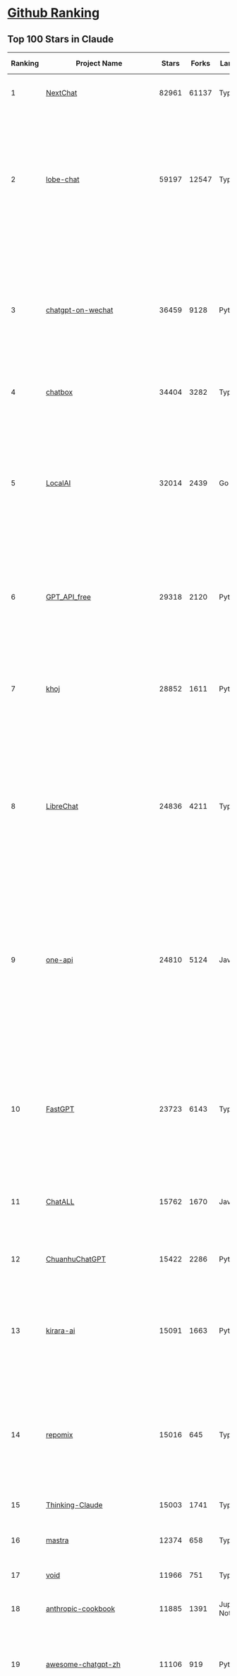 [Github Ranking](../README.md)
==========

## Top 100 Stars in Claude

| Ranking | Project Name | Stars | Forks | Language | Open Issues | Description | Last Commit |
| ------- | ------------ | ----- | ----- | -------- | ----------- | ----------- | ----------- |
| 1 | [NextChat](https://github.com/ChatGPTNextWeb/NextChat) | 82961 | 61137 | TypeScript | 619 | ✨ Light and Fast AI Assistant. Support: Web \| iOS \| MacOS \| Android \|  Linux \| Windows | 2025-04-19T08:00:42Z |
| 2 | [lobe-chat](https://github.com/lobehub/lobe-chat) | 59197 | 12547 | TypeScript | 704 | 🤯 Lobe Chat - an open-source, modern-design AI chat framework. Supports Multi AI Providers( OpenAI / Claude 3 / Gemini / Ollama / DeepSeek / Qwen), Knowledge Base (file upload / knowledge management / RAG ), Multi-Modals (Plugins/Artifacts) and Thinking. One-click FREE deployment of your private ChatGPT/ Claude / DeepSeek application. | 2025-04-24T03:35:06Z |
| 3 | [chatgpt-on-wechat](https://github.com/zhayujie/chatgpt-on-wechat) | 36459 | 9128 | Python | 285 | 基于大模型搭建的聊天机器人，同时支持 微信公众号、企业微信应用、飞书、钉钉 等接入，可选择GPT4.1/GPT-4o/GPT-o1/ DeepSeek/Claude/文心一言/讯飞星火/通义千问/ Gemini/GLM-4/Kimi/LinkAI，能处理文本、语音和图片，访问操作系统和互联网，支持基于自有知识库进行定制企业智能客服。 | 2025-04-20T09:22:54Z |
| 4 | [chatbox](https://github.com/chatboxai/chatbox) | 34404 | 3282 | TypeScript | 660 | User-friendly Desktop Client App for AI Models/LLMs (GPT, Claude, Gemini, Ollama...) | 2025-04-21T11:10:46Z |
| 5 | [LocalAI](https://github.com/mudler/LocalAI) | 32014 | 2439 | Go | 434 | :robot: The free, Open Source alternative to OpenAI, Claude and others. Self-hosted and local-first. Drop-in replacement for OpenAI,  running on consumer-grade hardware. No GPU required. Runs gguf, transformers, diffusers and many more models architectures. Features: Generate Text, Audio, Video, Images, Voice Cloning, Distributed, P2P inference | 2025-04-23T07:13:49Z |
| 6 | [GPT_API_free](https://github.com/chatanywhere/GPT_API_free) | 29318 | 2120 | Python | 8 | Free ChatGPT&DeepSeek API Key，免费ChatGPT&DeepSeek API。免费接入DeepSeek API和GPT4 API，支持 gpt \| deepseek \| claude \| gemini \| grok 等排名靠前的常用大模型。 | 2025-04-19T03:10:33Z |
| 7 | [khoj](https://github.com/khoj-ai/khoj) | 28852 | 1611 | Python | 66 | Your AI second brain. Self-hostable. Get answers from the web or your docs. Build custom agents, schedule automations, do deep research. Turn any online or local LLM into your personal, autonomous AI (gpt, claude, gemini, llama, qwen, mistral). Get started - free. | 2025-04-23T23:49:17Z |
| 8 | [LibreChat](https://github.com/danny-avila/LibreChat) | 24836 | 4211 | TypeScript | 146 | Enhanced ChatGPT Clone: Features Agents, DeepSeek, Anthropic, AWS, OpenAI, Assistants API, Azure, Groq, o1, GPT-4o, Mistral, OpenRouter, Vertex AI, Gemini, Artifacts, AI model switching, message search, Code Interpreter, langchain, DALL-E-3, OpenAPI Actions, Functions, Secure Multi-User Auth, Presets, open-source for self-hosting. Active project. | 2025-04-23T22:57:15Z |
| 9 | [one-api](https://github.com/songquanpeng/one-api) | 24810 | 5124 | JavaScript | 844 | LLM API 管理 & 分发系统，支持 OpenAI、Azure、Anthropic Claude、Google Gemini、DeepSeek、字节豆包、ChatGLM、文心一言、讯飞星火、通义千问、360 智脑、腾讯混元等主流模型，统一 API 适配，可用于 key 管理与二次分发。单可执行文件，提供 Docker 镜像，一键部署，开箱即用。LLM API management & key redistribution system, unifying multiple providers under a single API. Single binary, Docker-ready, with an English UI. | 2025-02-21T11:30:22Z |
| 10 | [FastGPT](https://github.com/labring/FastGPT) | 23723 | 6143 | TypeScript | 492 | FastGPT is a knowledge-based platform built on the LLMs, offers a comprehensive suite of out-of-the-box capabilities such as data processing, RAG retrieval, and visual AI workflow orchestration, letting you easily develop and deploy complex question-answering systems without the need for extensive setup or configuration. | 2025-04-23T15:46:40Z |
| 11 | [ChatALL](https://github.com/ai-shifu/ChatALL) | 15762 | 1670 | JavaScript | 222 |  Concurrently chat with ChatGPT, Bing Chat, Bard, Alpaca, Vicuna, Claude, ChatGLM, MOSS, 讯飞星火, 文心一言 and more, discover the best answers | 2025-04-20T18:12:53Z |
| 12 | [ChuanhuChatGPT](https://github.com/GaiZhenbiao/ChuanhuChatGPT) | 15422 | 2286 | Python | 122 | GUI for ChatGPT API and many LLMs. Supports agents, file-based QA, GPT finetuning and query with web search. All with a neat UI. | 2025-03-13T09:36:38Z |
| 13 | [kirara-ai](https://github.com/lss233/kirara-ai) | 15091 | 1663 | Python | 206 | 🤖 可 DIY 的 多模态 AI 聊天机器人 \| 🚀 快速接入 微信、 QQ、Telegram、等聊天平台 \| 🦈支持DeepSeek、Grok、Claude、Ollama、Gemini、OpenAI \| 工作流系统、网页搜索、AI画图、人设调教、虚拟女仆、语音对话 \|  | 2025-04-22T17:46:22Z |
| 14 | [repomix](https://github.com/yamadashy/repomix) | 15016 | 645 | TypeScript | 74 | 📦 Repomix (formerly Repopack) is a powerful tool that packs your entire repository into a single, AI-friendly file. Perfect for when you need to feed your codebase to Large Language Models (LLMs) or other AI tools like Claude, ChatGPT, DeepSeek, Perplexity, Gemini, Gemma, Llama, Grok, and more. | 2025-04-21T15:27:19Z |
| 15 | [Thinking-Claude](https://github.com/richards199999/Thinking-Claude) | 15003 | 1741 | TypeScript | 0 | Let your Claude able to think | 2025-03-10T04:02:46Z |
| 16 | [mastra](https://github.com/mastra-ai/mastra) | 12374 | 658 | TypeScript | 84 | The TypeScript AI agent framework. ⚡ Assistants, RAG, observability. Supports any LLM: GPT-4, Claude, Gemini, Llama. | 2025-04-24T03:28:37Z |
| 17 | [void](https://github.com/voideditor/void) | 11966 | 751 | TypeScript | 25 | None | 2025-04-24T02:32:43Z |
| 18 | [anthropic-cookbook](https://github.com/anthropics/anthropic-cookbook) | 11885 | 1391 | Jupyter Notebook | 29 | A collection of notebooks/recipes showcasing some fun and effective ways of using Claude. | 2025-04-17T17:17:25Z |
| 19 | [awesome-chatgpt-zh](https://github.com/EmbraceAGI/awesome-chatgpt-zh) | 11106 | 919 | Python | 0 | ChatGPT 中文指南🔥，ChatGPT 中文调教指南，指令指南，应用开发指南，精选资源清单，更好的使用 chatGPT 让你的生产力 up up up! 🚀 | 2024-11-05T10:24:21Z |
| 20 | [claude-engineer](https://github.com/Doriandarko/claude-engineer) | 10984 | 1163 | Python | 11 | Claude Engineer is an interactive command-line interface (CLI) that leverages the power of Anthropic's Claude-3.5-Sonnet model to assist with software development tasks.This framework enables Claude to generate and manage its own tools, continuously expanding its capabilities through conversation. Available both as a CLI and a modern web interface | 2024-12-12T22:08:15Z |
| 21 | [LangBot](https://github.com/RockChinQ/LangBot) | 10716 | 796 | Python | 86 | 😎简单易用、🧩丰富生态 - 大模型原生即时通信机器人平台 \| 适配 QQ / 微信（企业微信、个人微信）/ 飞书 / 钉钉 / Discord / Telegram / Slack 等平台 \| 支持 ChatGPT、DeepSeek、Dify、Claude、Gemini、xAI、PPIO、Ollama、LM Studio、阿里云百炼、火山方舟、SiliconFlow、Qwen、Moonshot、ChatGLM、SillyTraven、MCP 等 LLM 的机器人 / Agent \| LLM-based instant messaging bots platform, supports Discord, Telegram, WeChat, Lark, DingTalk, QQ, Slack | 2025-04-23T09:34:37Z |
| 22 | [coai](https://github.com/coaidev/coai) | 8264 | 1108 | TypeScript | 18 | 🚀 Next Generation AI One-Stop Internationalization Solution. 🚀 下一代 AI 一站式 B/C 端解决方案，支持 OpenAI，Midjourney，Claude，讯飞星火，Stable Diffusion，DALL·E，ChatGLM，通义千问，腾讯混元，360 智脑，百川 AI，火山方舟，新必应，Gemini，Moonshot 等模型，支持对话分享，自定义预设，云端同步，模型市场，支持弹性计费和订阅计划模式，支持图片解析，支持联网搜索，支持模型缓存，丰富美观的后台管理与仪表盘数据统计。 | 2025-04-12T18:49:43Z |
| 23 | [claude-code](https://github.com/anthropics/claude-code) | 7935 | 410 | Shell | 315 | Claude Code is an agentic coding tool that lives in your terminal, understands your codebase, and helps you code faster by executing routine tasks, explaining complex code, and handling git workflows - all through natural language commands. | 2025-04-22T21:08:27Z |
| 24 | [Noi](https://github.com/lencx/Noi) | 7445 | 560 | JavaScript | 148 | 🚀 Power Your World with AI - Explore, Extend, Empower. | 2025-04-14T07:09:06Z |
| 25 | [Upsonic](https://github.com/Upsonic/Upsonic) | 7366 | 687 | Python | 32 | The most reliable AI agent framework that supports MCP. | 2025-04-23T09:30:43Z |
| 26 | [fastmcp](https://github.com/jlowin/fastmcp) | 7239 | 374 | Python | 34 | 🚀 The fast, Pythonic way to build MCP servers and clients | 2025-04-23T20:14:02Z |
| 27 | [new-api](https://github.com/QuantumNous/new-api) | 6963 | 1364 | Go | 156 | AI模型接口管理与分发系统，支持将多种大模型转为统一格式调用，支持OpenAI、Claude等格式，可供个人或者企业内部管理与分发渠道使用，本项目基于One API二次开发。🍥 The next-generation LLM gateway and AI asset management system supports multiple languages. | 2025-04-23T16:39:47Z |
| 28 | [opencommit](https://github.com/di-sukharev/opencommit) | 6596 | 351 | JavaScript | 146 | GPT wrapper for git — generate commit messages with an LLM in 1 sec — works best with Claude 3.5 — supports local models too | 2025-04-14T08:19:20Z |
| 29 | [BlackFriday-GPTs-Prompts](https://github.com/friuns2/BlackFriday-GPTs-Prompts) | 6582 | 1027 | None | 84 | List of free GPTs that doesn't require plus subscription  | 2024-11-08T11:03:14Z |
| 30 | [aichat](https://github.com/sigoden/aichat) | 6519 | 423 | Rust | 1 | All-in-one LLM CLI tool featuring Shell Assistant, Chat-REPL, RAG, AI Tools & Agents, with access to OpenAI, Claude, Gemini, Ollama, Groq, and more. | 2025-04-21T00:34:16Z |
| 31 | [promptfoo](https://github.com/promptfoo/promptfoo) | 6279 | 514 | TypeScript | 154 | Test your prompts, agents, and RAGs. Red teaming, pentesting, and vulnerability scanning for LLMs. Compare performance of GPT, Claude, Gemini, Llama, and more. Simple declarative configs with command line and CI/CD integration. | 2025-04-24T03:25:57Z |
| 32 | [llamacoder](https://github.com/Nutlope/llamacoder) | 5925 | 1365 | TypeScript | 38 | Open source Claude Artifacts – built with Llama 3.1 405B | 2025-04-08T15:15:38Z |
| 33 | [deep-searcher](https://github.com/zilliztech/deep-searcher) | 5630 | 546 | Python | 27 | Open Source Deep Research Alternative to Reason and Search on Private Data. Written in Python. | 2025-04-24T02:06:31Z |
| 34 | [code2prompt](https://github.com/mufeedvh/code2prompt) | 5479 | 315 | MDX | 7 | A CLI tool to convert your codebase into a single LLM prompt with source tree, prompt templating, and token counting. | 2025-04-21T19:53:39Z |
| 35 | [claude-task-master](https://github.com/eyaltoledano/claude-task-master) | 5391 | 572 | JavaScript | 67 | An AI-powered task-management system you can drop into Cursor, Lovable, Windsurf, Roo, and others. | 2025-04-23T19:47:40Z |
| 36 | [fragments](https://github.com/e2b-dev/fragments) | 5274 | 680 | TypeScript | 7 | Open-source Next.js template for building apps that are fully generated by AI. By E2B. | 2025-04-23T11:55:37Z |
| 37 | [opencompass](https://github.com/open-compass/opencompass) | 5232 | 546 | Python | 294 | OpenCompass is an LLM evaluation platform, supporting a wide range of models (Llama3, Mistral, InternLM2,GPT-4,LLaMa2, Qwen,GLM, Claude, etc) over 100+ datasets. | 2025-04-23T08:16:28Z |
| 38 | [deepclaude](https://github.com/getAsterisk/deepclaude) | 5072 | 398 | Rust | 44 | A high-performance LLM inference API and Chat UI that integrates DeepSeek R1's CoT reasoning traces with Anthropic Claude models. | 2025-02-04T22:55:51Z |
| 39 | [GodMode](https://github.com/smol-ai/GodMode) | 4255 | 334 | TypeScript | 50 | AI Chat Browser: Fast, Full webapp access to ChatGPT / Claude / Bard / Bing / Llama2! I use this 20 times a day. | 2024-07-29T00:31:03Z |
| 40 | [maestro](https://github.com/Doriandarko/maestro) | 4233 | 654 | Python | 32 | A framework for Claude Opus to intelligently orchestrate subagents. | 2024-07-01T06:49:15Z |
| 41 | [bot-on-anything](https://github.com/zhayujie/bot-on-anything) | 4066 | 924 | Python | 262 | A large model-based chatbot builder that can quickly integrate AI models (including ChatGPT, Claude, Gemini) into various software applications (such as Telegram, Gmail, Slack, and websites). | 2025-01-03T14:13:51Z |
| 42 | [fastapi_mcp](https://github.com/tadata-org/fastapi_mcp) | 3723 | 299 | Python | 25 | Expose your FastAPI endpoints as Model Context Protocol (MCP) tools, with Auth! | 2025-04-23T18:03:23Z |
| 43 | [obsidian-smart-connections](https://github.com/brianpetro/obsidian-smart-connections) | 3565 | 205 | JavaScript | 352 | Chat with your notes & see links to related content with AI embeddings. Use local models or 100+ via APIs like Claude, Gemini, ChatGPT & Llama 3 | 2025-04-21T16:29:06Z |
| 44 | [casibase](https://github.com/casibase/casibase) | 3513 | 414 | Go | 28 | ⚡️AI Cloud OS: Open-source enterprise-level AI knowledge base and Manus-like agent management platform with admin UI, user management and Single-Sign-On⚡️, supports ChatGPT, Claude, DeepSeek R1, Llama, Ollama, HuggingFace, etc., chat bot demo: https://ai.casibase.com, admin UI demo: https://ai-admin.casibase.com | 2025-04-23T17:43:11Z |
| 45 | [every-chatgpt-gui](https://github.com/billmei/every-chatgpt-gui) | 3406 | 241 | None | 5 | Every front-end GUI client for ChatGPT, Claude, and other LLMs | 2025-04-10T01:26:16Z |
| 46 | [codecompanion.nvim](https://github.com/olimorris/codecompanion.nvim) | 3351 | 190 | Lua | 0 | ✨ AI-powered coding, seamlessly in Neovim | 2025-04-23T22:32:51Z |
| 47 | [mcp-playwright](https://github.com/executeautomation/mcp-playwright) | 3225 | 253 | TypeScript | 19 | Playwright Model Context Protocol Server - Tool to automate Browsers and APIs in Claude Desktop, Cline, Cursor IDE and More 🔌 | 2025-04-22T22:00:52Z |
| 48 | [Awesome-ChatGPT-prompts-ZH_CN](https://github.com/L1Xu4n/Awesome-ChatGPT-prompts-ZH_CN) | 2999 | 164 | None | 12 | 如何将ChatGPT调教成一只猫娘 | 2023-07-18T15:57:44Z |
| 49 | [free-llm-api-resources](https://github.com/cheahjs/free-llm-api-resources) | 2892 | 250 | Python | 3 | A list of free LLM inference resources accessible via API. | 2025-04-24T01:24:04Z |
| 50 | [firecrawl-mcp-server](https://github.com/mendableai/firecrawl-mcp-server) | 2707 | 251 | JavaScript | 19 | Official Firecrawl MCP Server - Adds powerful web scraping to Cursor, Claude and any other LLM clients. | 2025-04-23T09:57:30Z |
| 51 | [claude-coder](https://github.com/kodu-ai/claude-coder) | 2694 | 134 | TypeScript | 20 | Kodu is an autonomous coding agent that lives in your IDE. It is a VSCode extension that can help you build your dream project step by step by leveraging the latest technologies in automated coding agents  | 2025-04-12T07:51:15Z |
| 52 | [aide](https://github.com/nicepkg/aide) | 2567 | 177 | TypeScript | 32 | Conquer Any Code in VSCode: One-Click Comments, Conversions, UI-to-Code, and AI Batch Processing of Files! 在 VSCode 中征服任何代码：一键注释、转换、UI 图生成代码、AI 批量处理文件！💪 | 2025-03-08T03:13:34Z |
| 53 | [DeepClaude](https://github.com/ErlichLiu/DeepClaude) | 2536 | 493 | Python | 26 | Unleash Next-Level AI! 🚀  💻 Code Generation: DeepSeek r1 + Claude 3.7 Sonnet - Unparalleled Performance! 📝 Content Creation: DeepSeek r1 + Gemini 2.5 Pro - Superior Quality! 🔌 OpenAI-Compatible. 🌊 Streaming & Non-Streaming Support.  ✨ Experience the Future of AI – Today! Click to Try Now! ✨ | 2025-04-03T11:51:59Z |
| 54 | [poe-api](https://github.com/ading2210/poe-api) | 2502 | 314 | Python | 39 | [UNMAINTAINED] A reverse engineered Python API wrapper for Quora's Poe, which provides free access to ChatGPT, GPT-4, and Claude. | 2023-09-18T04:56:52Z |
| 55 | [awesome-claude-prompts](https://github.com/langgptai/awesome-claude-prompts) | 2319 | 222 | None | 0 | This repo includes Claude prompt curation to use Claude better. | 2025-03-01T00:29:09Z |
| 56 | [griptape](https://github.com/griptape-ai/griptape) | 2266 | 190 | Python | 61 | Modular Python framework for AI agents and workflows with chain-of-thought reasoning, tools, and memory.  | 2025-04-23T21:51:54Z |
| 57 | [VLMEvalKit](https://github.com/open-compass/VLMEvalKit) | 2263 | 339 | Python | 91 | Open-source evaluation toolkit of large multi-modality models (LMMs), support 220+ LMMs, 80+ benchmarks | 2025-04-23T14:08:15Z |
| 58 | [elia](https://github.com/darrenburns/elia) | 2128 | 130 | Python | 12 | A snappy, keyboard-centric terminal user interface for interacting with large language models. Chat with ChatGPT, Claude, Llama 3, Phi 3, Mistral, Gemma and more. | 2024-10-10T19:12:52Z |
| 59 | [ruby_llm](https://github.com/crmne/ruby_llm) | 2100 | 97 | Ruby | 28 | Stop juggling AI SDKs! RubyLLM offers one delightful Ruby interface for OpenAI, Anthropic, Gemini, Bedrock, OpenRouter, DeepSeek, Ollama & compatible APIs. Chat, Vision, Audio, PDF, Images, Embeddings, Tools, Streaming & Rails integration. | 2025-04-23T22:05:42Z |
| 60 | [DesktopCommanderMCP](https://github.com/wonderwhy-er/DesktopCommanderMCP) | 1921 | 198 | TypeScript | 17 | This is MCP server for Claude that gives it terminal control, file system search and diff file editing capabilities | 2025-04-23T15:29:45Z |
| 61 | [git-mcp](https://github.com/idosal/git-mcp) | 1756 | 102 | TypeScript | 18 | Put an end to code hallucinations! GitMCP is a free, open-source, remote MCP server for any GitHub project | 2025-04-24T00:40:27Z |
| 62 | [dialoqbase](https://github.com/n4ze3m/dialoqbase) | 1753 | 278 | TypeScript | 39 | Create chatbots with ease | 2024-10-15T14:24:20Z |
| 63 | [unity-mcp](https://github.com/justinpbarnett/unity-mcp) | 1745 | 244 | C# | 30 | A Unity MCP server that allows MCP clients like Claude Desktop or Cursor to perform Unity Editor actions. | 2025-04-09T13:19:24Z |
| 64 | [tokencost](https://github.com/AgentOps-AI/tokencost) | 1643 | 73 | Python | 14 | Easy token price estimates for 400+ LLMs. TokenOps. | 2025-04-14T06:41:50Z |
| 65 | [Thinking_in_Java_MindMapping](https://github.com/LjyYano/Thinking_in_Java_MindMapping) | 1603 | 461 | None | 0 | 编程笔记、观影指南、读书笔记、生活感悟、Switch 游戏 | 2025-04-22T07:02:13Z |
| 66 | [papersgpt-for-zotero](https://github.com/papersgpt/papersgpt-for-zotero) | 1530 | 48 | JavaScript | 39 | Zotero chat PDF with AI, DeepSeek, GPT 4.1, ChatGPT, Claude, Gemini | 2025-04-24T01:15:11Z |
| 67 | [GalTransl](https://github.com/GalTransl/GalTransl) | 1499 | 98 | Python | 24 | 支持GPT-4/Claude/Deepseek/Sakura等大语言模型的Galgame自动化翻译解决方案  Automated translation solution for visual novels supporting GPT-4/Claude/Deepseek/Sakura | 2025-04-22T23:11:28Z |
| 68 | [AIChatWeb](https://github.com/Nanjiren01/AIChatWeb) | 1436 | 397 | TypeScript | 20 | 在ChatGPT-Next-Web的基础上，增加注册登录，额度限制，邀请，敏感词，支付，基于docker一键部署。提供后台管理系统，可配置标题、欢迎词、额度不足提醒、公告 | 2024-07-19T07:23:42Z |
| 69 | [ax](https://github.com/ax-llm/ax) | 1425 | 109 | TypeScript | 10 | The "official" unofficial DSPy framework. Build LLM powered agents and other workflows, based on the Stanford DSP paper. | 2025-04-20T08:08:41Z |
| 70 | [awesome-ai-system-prompts](https://github.com/dontriskit/awesome-ai-system-prompts) | 1399 | 141 | TypeScript | 1 | 🧠 Curated collection of system prompts for top AI tools. Perfect for AI agent builders and prompt engineers. Incuding: ChatGPT, Claude, Perplexity, Manus, Claude-Code, Loveable, v0, Grok, same new, windsurf, notion, and MetaAI.  | 2025-04-20T19:45:00Z |
| 71 | [DevDocs](https://github.com/cyberagiinc/DevDocs) | 1354 | 126 | TypeScript | 7 | Completely free, private, UI based Tech Documentation MCP server. Designed for coders and software developers in mind. Easily integrate into Cursor, Windsurf, Cline, Roo Code, Claude Desktop App  | 2025-04-24T03:04:48Z |
| 72 | [CL4R1T4S](https://github.com/elder-plinius/CL4R1T4S) | 1329 | 400 | None | 1 | SYSTEM PROMPT TRANSPARENCY FOR ALL - CHATGPT, GEMINI, GROK, CLAUDE, PERPLEXITY, CURSOR, WINDSURF, DEVIN, REPLIT, AND MORE! | 2025-04-23T20:54:06Z |
| 73 | [Awesome-MCP-ZH](https://github.com/yzfly/Awesome-MCP-ZH) | 1321 | 68 | None | 0 | MCP 资源精选， MCP指南，Claude MCP，MCP Servers, MCP Clients | 2025-04-13T01:57:43Z |
| 74 | [Agently](https://github.com/AgentEra/Agently) | 1315 | 147 | Python | 27 | [GenAI Application Development Framework]  🚀 Build GenAI application quick and easy 💬 Easy to interact with GenAI agent in code using structure data and chained-calls syntax 🧩 Use Agently Workflow to manage complex GenAI working logic 🔀 Switch to any model without rewrite application code | 2025-04-18T09:52:23Z |
| 75 | [claude-to-chatgpt](https://github.com/jtsang4/claude-to-chatgpt) | 1290 | 152 | Python | 10 | This project converts the API of Anthropic's Claude model to the OpenAI Chat API format. | 2024-08-18T08:35:25Z |
| 76 | [PandoraHelper](https://github.com/nianhua99/PandoraHelper) | 1272 | 174 | TypeScript | 6 | 使用 PandoraHelper 轻松和你的小伙伴共享 ChatGPT Plus/Claude Pro 服务！ | 2025-02-24T09:10:11Z |
| 77 | [prism](https://github.com/prism-php/prism) | 1271 | 103 | PHP | 17 | A unified interface for working with LLMs in Laravel | 2025-04-23T21:49:18Z |
| 78 | [modelfusion](https://github.com/vercel/modelfusion) | 1257 | 90 | TypeScript | 33 | The TypeScript library for building AI applications. | 2024-07-19T15:17:19Z |
| 79 | [ChatChat](https://github.com/okisdev/ChatChat) | 1250 | 216 | TypeScript | 3 | Chat Chat, your own unified chat and search to AI platform, with a simple and easy to use interface. | 2025-04-23T19:34:09Z |
| 80 | [AISuperDomain](https://github.com/win4r/AISuperDomain) | 1239 | 220 | C# | 34 | Aila(AI超元域): The premier AI integration tool for Windows, macOS, and Android. Ask once, get answers from 10+ AIs like ChatGPT, Gemini, Claude3, Copilot, Poe, perplexity and more. Features customizable AI and prompts. | 2025-03-29T13:30:57Z |
| 81 | [aws-genai-llm-chatbot](https://github.com/aws-samples/aws-genai-llm-chatbot) | 1229 | 372 | TypeScript | 26 | A modular and comprehensive solution to deploy a Multi-LLM and Multi-RAG powered chatbot (Amazon Bedrock, Anthropic, HuggingFace, OpenAI, Meta, AI21, Cohere, Mistral) using AWS CDK on AWS | 2025-04-15T14:57:30Z |
| 82 | [spacy-llm](https://github.com/explosion/spacy-llm) | 1225 | 94 | Python | 37 | 🦙 Integrating LLMs into structured NLP pipelines | 2025-01-08T22:26:19Z |
| 83 | [claude-prompt-generator](https://github.com/aws-samples/claude-prompt-generator) | 1211 | 109 | Python | 1 | None | 2024-10-10T21:34:35Z |
| 84 | [sage](https://github.com/Storia-AI/sage) | 1210 | 107 | Python | 23 | Chat with any codebase in under two minutes \| Fully local or via third-party APIs | 2024-11-11T04:49:34Z |
| 85 | [codemcp](https://github.com/ezyang/codemcp) | 1183 | 96 | Python | 33 | Coding assistant MCP for Claude Desktop | 2025-04-22T13:33:39Z |
| 86 | [gp.nvim](https://github.com/Robitx/gp.nvim) | 1147 | 96 | Lua | 43 | Gp.nvim (GPT prompt) Neovim AI plugin: ChatGPT sessions & Instructable text/code operations & Speech to text [OpenAI, Ollama, Anthropic, ..] | 2025-04-08T21:18:30Z |
| 87 | [mcp](https://github.com/BrowserMCP/mcp) | 1126 | 56 | TypeScript | 16 | Browser MCP is a Model Context Provider (MCP) server that allows AI applications to control your browser | 2025-04-07T18:25:09Z |
| 88 | [kubb](https://github.com/kubb-labs/kubb) | 1105 | 88 | TypeScript | 16 | The ultimate toolkit for working with APIs. | 2025-04-23T22:45:07Z |
| 89 | [bedrock-chat](https://github.com/aws-samples/bedrock-chat) | 1104 | 411 | TypeScript | 115 | AWS-native chatbot using Bedrock | 2025-04-22T08:06:35Z |
| 90 | [poe-api-wrapper](https://github.com/snowby666/poe-api-wrapper) | 1079 | 143 | Python | 27 | 👾 A Python API wrapper for Poe.com. With this, you will have free access to GPT-4, Claude, Llama, Gemini, Mistral and more! 🚀 | 2025-03-07T20:07:31Z |
| 91 | [APIPark](https://github.com/APIParkLab/APIPark) | 1075 | 153 | TypeScript | 61 | 🦄云原生、超高性能 AI&API网关，LLM API 管理、分发系统、开放平台，支持所有AI API，不限于OpenAI、Azure、Anthropic Claude、Google Gemini、DeepSeek、字节豆包、ChatGLM、文心一言、讯飞星火、通义千问、360 智脑、腾讯混元等主流模型，统一 API 请求和返回，API申请与审批，调用统计、负载均衡、多模型灾备。一键部署，开箱即用。Cloud native, ultra-high performance AI&API gateway, LLM API management, distribution system, open platform, supporting all AI APIs. | 2025-04-22T10:09:56Z |
| 92 | [open-computer-use](https://github.com/e2b-dev/open-computer-use) | 1056 | 139 | Python | 6 | AI computer use powered by open source LLMs and E2B Desktop Sandbox | 2025-03-13T07:46:24Z |
| 93 | [langchat](https://github.com/TyCoding/langchat) | 1032 | 211 | Java | 7 | LangChat: Java LLMs/AI Project, Supports Multi AI Providers( Gitee AI/ 智谱清言 / 阿里通义 / 百度千帆 / DeepSeek / 抖音豆包 / 零一万物 / 讯飞星火 / OpenAI / Gemini / Ollama / Azure / Claude 等大模型), Java生态下AI大模型产品解决方案，快速构建企业级AI知识库、AI机器人应用 | 2025-04-03T08:57:02Z |
| 94 | [chatgpt-shell](https://github.com/xenodium/chatgpt-shell) | 1026 | 93 | Emacs Lisp | 41 | A multi-llm Emacs shell (ChatGPT, Claude, DeepSeek, Gemini, Kagi, Ollama, Perplexity) + editing integrations | 2025-04-23T12:04:48Z |
| 95 | [ChatGPT-Telegram-Bot](https://github.com/yym68686/ChatGPT-Telegram-Bot) | 1006 | 322 | Python | 8 | TeleChat: 🤖️ an AI chat Telegram bot can Web Search Powered by GPT-3.5/4/4 Turbo/4o, DALL·E 3, Groq, Gemini 1.5 Pro/Flash and the official Claude2.1/3/3.5 API using Python on Zeabur, fly.io and Replit. | 2025-04-16T08:50:43Z |
| 96 | [py-gpt](https://github.com/szczyglis-dev/py-gpt) | 992 | 188 | Python | 22 | Desktop AI Assistant powered by o1, o3, GPT-4, GPT-4 Vision, Gemini, Claude, Llama 3, DeepSeek, Bielik, DALL-E,  chat, vision, voice control, image generation and analysis, agents, command execution, file upload/download, speech synthesis and recognition, access to Web, memory, presets, assistants, plugins, and more. Linux, Windows, Mac | 2025-03-06T02:28:15Z |
| 97 | [RisuAI](https://github.com/kwaroran/RisuAI) | 990 | 173 | TypeScript | 66 | Make your own story. User-friendly software for LLM roleplaying | 2025-04-23T03:44:23Z |
| 98 | [generative-ai-use-cases](https://github.com/aws-samples/generative-ai-use-cases) | 965 | 229 | TypeScript | 45 | Application implementation with business use cases for safely utilizing generative AI in business operations | 2025-04-23T08:17:11Z |
| 99 | [AIaW](https://github.com/NitroRCr/AIaW) | 957 | 78 | Vue | 12 | AI as Workspace - A better AI (LLM) client. Full-featured, lightweight. Support multiple workspaces, plugin system, cross-platform, local first + real-time cloud sync, Artifacts, MCP \| 更好的 AI 客户端 | 2025-04-22T11:28:15Z |
| 100 | [GenAI_LLM_timeline](https://github.com/hollobit/GenAI_LLM_timeline) | 953 | 58 | None | 4 | ChatGPT, GenerativeAI and LLMs Timeline | 2024-05-19T23:57:02Z |

